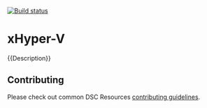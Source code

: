[![Build status](https://ci.appveyor.com/api/projects/status/tsdbv0hgrxvmbo5y/branch/master?svg=true)](https://ci.appveyor.com/project/PowerShell/xhyper-v/branch/master)

# xHyper-V

{{Description}}

## Contributing
Please check out common DSC Resources [contributing guidelines](https://github.com/PowerShell/DscResource.Kit/blob/master/CONTRIBUTING.md).
